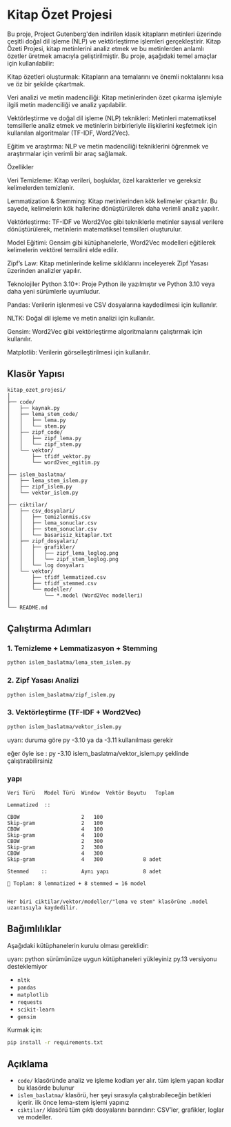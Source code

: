 # Kitap Özet Projesi

Bu proje, Project Gutenberg'den indirilen klasik kitapların metinleri üzerinde çeşitli doğal dil işleme (NLP) ve vektörleştirme işlemleri gerçekleştirir.
Kitap Özeti Projesi, kitap metinlerini analiz etmek ve bu metinlerden anlamlı özetler üretmek amacıyla geliştirilmiştir. Bu proje, aşağıdaki temel amaçlar için kullanılabilir:

Kitap özetleri oluşturmak:                              Kitapların ana temalarını ve önemli noktalarını kısa ve öz bir şekilde çıkartmak.

Veri analizi ve metin madenciliği:                       Kitap metinlerinden özet çıkarma işlemiyle ilgili metin madenciliği ve analiz yapılabilir.

Vektörleştirme ve doğal dil işleme (NLP) teknikleri:     Metinleri matematiksel temsillerle analiz etmek ve metinlerin birbirleriyle ilişkilerini keşfetmek için kullanılan algoritmalar (TF-IDF, Word2Vec).

Eğitim ve araştırma:                                      NLP ve metin madenciliği tekniklerini öğrenmek ve araştırmalar için verimli bir araç sağlamak.


Özellikler

Veri Temizleme:                Kitap verileri, boşluklar, özel karakterler ve gereksiz kelimelerden temizlenir.

Lemmatization & Stemming:      Kitap metinlerinden kök kelimeler çıkartılır. Bu sayede, kelimelerin kök hallerine dönüştürülerek daha verimli analiz yapılır.

Vektörleştirme:                TF-IDF ve Word2Vec gibi tekniklerle metinler sayısal verilere dönüştürülerek, metinlerin matematiksel temsilleri oluşturulur.

Model Eğitimi:                 Gensim gibi kütüphanelerle, Word2Vec modelleri eğitilerek kelimelerin vektörel temsilini elde edilir.

Zipf’s Law:                    Kitap metinlerinde kelime sıklıklarını inceleyerek Zipf Yasası üzerinden analizler yapılır.

Teknolojiler
Python 3.10+:                  Proje Python ile yazılmıştır ve Python 3.10 veya daha yeni sürümlerle uyumludur.

Pandas:                        Verilerin işlenmesi ve CSV dosyalarına kaydedilmesi için kullanılır.

NLTK:                          Doğal dil işleme ve metin analizi için kullanılır.

Gensim:                        Word2Vec gibi vektörleştirme algoritmalarını çalıştırmak için kullanılır.

Matplotlib:                    Verilerin görselleştirilmesi için kullanılır.



## Klasör Yapısı

```
kitap_ozet_projesi/
│
├── code/
│   ├── kaynak.py
│   ├── lema_stem_code/
│   │   ├── lema.py
│   │   └── stem.py
│   ├── zipf_code/
│   │   ├── zipf_lema.py
│   │   └── zipf_stem.py
│   └── vektor/
│       ├── tfidf_vektor.py
│       └── word2vec_egitim.py
│
├── islem_baslatma/
│   ├── lema_stem_islem.py
│   ├── zipf_islem.py
│   └── vektor_islem.py
│
├── ciktilar/
│   ├── csv_dosyalari/
│   │   ├── temizlenmis.csv
│   │   ├── lema_sonuclar.csv
│   │   ├── stem_sonuclar.csv
│   │   └── basarisiz_kitaplar.txt
│   ├── zipf_dosyaları/
│   │   ├── grafikler/
│   │   │   ├── zipf_lema_loglog.png
│   │   │   └── zipf_stem_loglog.png
│   │   └── log dosyaları
│   └── vektor/
│       ├── tfidf_lemmatized.csv
│       ├── tfidf_stemmed.csv
│       └── modeller/
│           └── *.model (Word2Vec modelleri)
│
└── README.md
```

## Çalıştırma Adımları

### 1. Temizleme + Lemmatizasyon + Stemming
```bash
python islem_baslatma/lema_stem_islem.py
```

### 2. Zipf Yasası Analizi
```bash
python islem_baslatma/zipf_islem.py
```

### 3. Vektörleştirme (TF-IDF + Word2Vec)
```bash
python islem_baslatma/vektor_islem.py

```

uyarı: duruma göre py -3.10 ya da -3.11 kullanılması gerekir 

  eğer öyle ise :  py -3.10 islem_baslatma/vektor_islem.py   şeklinde çalıştırabilirsiniz


### yapı
```
Veri Türü	Model Türü	Window	Vektör Boyutu	Toplam

Lemmatized	::

CBOW	                2	100	
Skip-gram	            2	100	
CBOW	                4	100	
Skip-gram	            4	100	
CBOW	                2	300	
Skip-gram	            2	300	
CBOW	                4	300	
Skip-gram	            4	300	            8 adet

Stemmed	   ::           Aynı yapı			8 adet

📁 Toplam: 8 lemmatized + 8 stemmed = 16 model


Her biri ciktilar/vektor/modeller/"lema ve stem" klasörüne .model uzantısıyla kaydedilir.

```


## Bağımlılıklar

Aşağıdaki kütüphanelerin kurulu olması gereklidir:  

uyarı: python sürümünüze uygun kütüphaneleri yükleyiniz py.13 versiyonu desteklemiyor

- `nltk`
- `pandas`
- `matplotlib`
- `requests`
- `scikit-learn`
- `gensim`

Kurmak için:
```bash
pip install -r requirements.txt
```

## Açıklama

- `code/` klasöründe analiz ve işleme kodları yer alır. tüm işlem yapan kodlar bu klasörde bulunur 
- `islem_baslatma/` klasörü, her şeyi sırasıyla çalıştırabileceğin betikleri içerir. ilk önce lema-stem işlemi yapınız
- `ciktilar/` klasörü tüm çıktı dosyalarını barındırır: CSV’ler, grafikler, loglar ve modeller.
